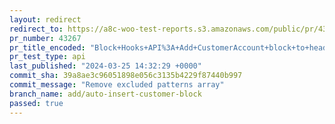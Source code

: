 ```yaml
---
layout: redirect
redirect_to: https://a8c-woo-test-reports.s3.amazonaws.com/public/pr/43267/api/index.html
pr_number: 43267
pr_title_encoded: "Block+Hooks+API%3A+Add+CustomerAccount+block+to+header"
pr_test_type: api
last_published: "2024-03-25 14:32:29 +0000"
commit_sha: 39a8ae3c96051898e056c3135b4229f87440b997
commit_message: "Remove excluded patterns array"
branch_name: add/auto-insert-customer-block
passed: true
---
```

